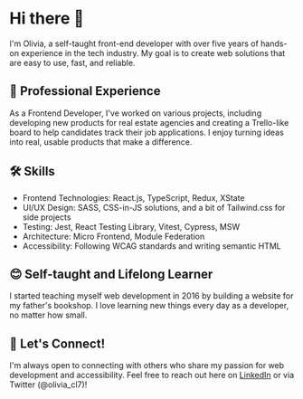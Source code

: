 # Hi there 👋

I'm Olivia, a self-taught front-end developer with over five years of hands-on experience in the tech industry. My goal is to create web solutions that are easy to use, fast, and reliable.

## 🏢 Professional Experience

As a Frontend Developer, I've worked on various projects, including developing new products for real estate agencies and creating a Trello-like board to help candidates track their job applications. I enjoy turning ideas into real, usable products that make a difference.

## 🛠️ Skills

- Frontend Technologies: React.js, TypeScript, Redux, XState
- UI/UX Design: SASS, CSS-in-JS solutions, and a bit of Tailwind.css for side projects
- Testing: Jest, React Testing Library, Vitest, Cypress, MSW
- Architecture: Micro Frontend, Module Federation
- Accessibility: Following WCAG standards and writing semantic HTML

## 😊 Self-taught and Lifelong Learner

I started teaching myself web development in 2016 by building a website for my father's bookshop. I love learning new things every day as a developer, no matter how small. 

## 💬 Let's Connect!

I'm always open to connecting with others who share my passion for web development and accessibility. Feel free to reach out here on [LinkedIn](https://www.linkedin.com/in/olivia-coumans/) or via Twitter (@olivia_cl7)!
